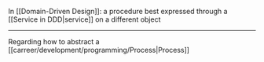 In [[Domain-Driven Design]]: a procedure best expressed through a [[Service in DDD|service]] on a different object

---

Regarding how to abstract a [[carreer/development/programming/Process|Process]]
